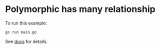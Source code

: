 # Polymorphic has many relationship

To run this example:

```shell
go run main.go
```

See [docs](https://bun.uptrace.dev/guide/relations.html#polymorphic-has-many-relation) for details.
